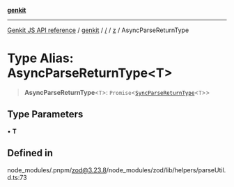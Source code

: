 [**genkit**](../../../README.md)

***

[Genkit JS API reference](../../../../README.md) / [genkit](../../../README.md) / [/](../../../README.md) / [z](../README.md) / AsyncParseReturnType

# Type Alias: AsyncParseReturnType\<T\>

> **AsyncParseReturnType**\<`T`\>: `Promise`\<[`SyncParseReturnType`](SyncParseReturnType.md)\<`T`\>\>

## Type Parameters

• **T**

## Defined in

node\_modules/.pnpm/zod@3.23.8/node\_modules/zod/lib/helpers/parseUtil.d.ts:73
